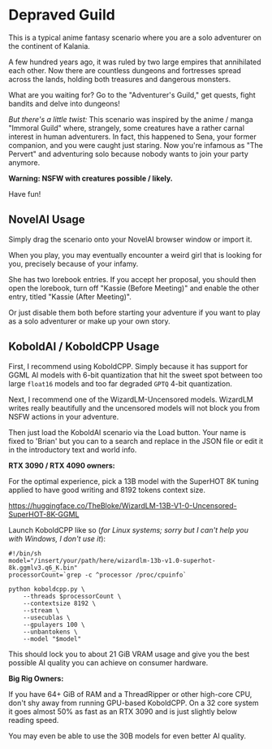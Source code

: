 Depraved Guild
==============

This is a typical anime fantasy scenario where you are a solo adventurer on
the continent of Kalania.

A few hundred years ago, it was ruled by two large empires that annihilated
each other. Now there are countless dungeons and fortresses spread across
the lands, holding both treasures and dangerous monsters.

What are you waiting for? Go to the "Adventurer's Guild," get quests,
fight bandits and delve into dungeons!

*But there's a little twist:* This scenario was inspired by the anime / manga
"Immoral Guild" where, strangely, some creatures have a rather carnal interest
in human adventurers. In fact, this happened to Sena, your former companion,
and you were caught just staring. Now you're infamous as "The Pervert" and
adventuring solo because nobody wants to join your party anymore.

**Warning: NSFW with creatures possible / likely.**

Have fun!


NovelAI Usage
-------------

Simply drag the scenario onto your NovelAI browser window or import it.

When you play, you may eventually encounter a weird girl that is looking
for you, precisely because of your infamy.

She has two lorebook entries. If you accept her proposal, you should then
open the lorebook, turn off "Kassie (Before Meeting)" and enable the other
entry, titled "Kassie (After Meeting)".

Or just disable them both before starting your adventure if you want to play
as a solo adventurer or make up your own story.


KoboldAI / KoboldCPP Usage
--------------------------

First, I recommend using KoboldCPP. Simply because it has support for GGML
AI models with 6-bit quantization that hit the sweet spot between too large
`float16` models and too far degraded `GPTQ` 4-bit quantization.

Next, I recommend one of the WizardLM-Uncensored models. WizardLM writes
really beautifully and the uncensored models will not block you from NSFW
actions in your adventure.

Then just load the KoboldAI scenario via the Load button. Your name is fixed
to 'Brian' but you can to a search and replace in the JSON file or edit it
in the introductory text and world info.

**RTX 3090 / RTX 4090 owners:**

For the optimal experience, pick a 13B model with the SuperHOT 8K tuning
applied to have good writing and 8192 tokens context size.

https://huggingface.co/TheBloke/WizardLM-13B-V1-0-Uncensored-SuperHOT-8K-GGML

Launch KoboldCPP like so (*for Linux systems; sorry but I can't help you with
Windows, I don't use it*):

    #!/bin/sh
    model="/insert/your/path/here/wizardlm-13b-v1.0-superhot-8k.ggmlv3.q6_K.bin"
    processorCount=`grep -c ^processor /proc/cpuinfo`

    python koboldcpp.py \
        --threads $processorCount \
        --contextsize 8192 \
        --stream \
        --usecublas \
        --gpulayers 100 \
        --unbantokens \
        --model "$model"

This should lock you to about 21 GiB VRAM usage and give you the best possible
AI quality you can achieve on consumer hardware.

**Big Rig Owners:**

If you have 64+ GiB of RAM and a ThreadRipper or other high-core CPU,
don't shy away from running GPU-based KoboldCPP. On a 32 core system it goes
almost 50% as fast as an RTX 3090 and is just slightly below reading speed.

You may even be able to use the 30B models for even better AI quality.
